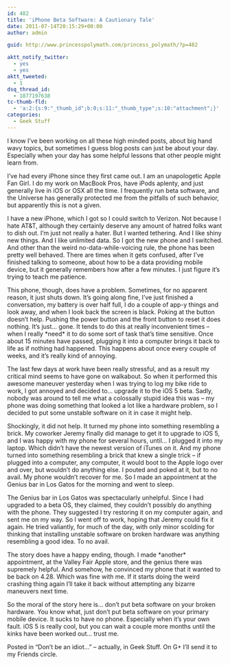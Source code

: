 ```yaml
---
id: 482
title: 'iPhone Beta Software: A Cautionary Tale'
date: 2011-07-14T20:15:29+00:00
author: admin

guid: http://www.princesspolymath.com/princess_polymath/?p=482

aktt_notify_twitter:
  - yes
  - yes
aktt_tweeted:
  - 1
dsq_thread_id:
  - 1877197638
tc-thumb-fld:
  - 'a:2:{s:9:"_thumb_id";b:0;s:11:"_thumb_type";s:10:"attachment";}'
categories:
  - Geek Stuff
---
```

I know I&#8217;ve been working on all these high minded posts, about big hand wavy topics, but sometimes I guess blog posts can just be about your day. Especially when your day has some helpful lessons that other people might learn from.

I&#8217;ve had every iPhone since they first came out. I am an unapologetic Apple Fan Girl. I do my work on MacBook Pros, have iPods aplenty, and just generally live in iOS or OSX all the time. I frequently run beta software, and the Universe has generally protected me from the pitfalls of such behavior, but apparently this is not a given.

I have a new iPhone, which I got so I could switch to Verizon. Not because I hate AT&T, although they certainly deserve any amount of hatred folks want to dish out. I&#8217;m just not really a hater. But I wanted tethering. And I like shiny new things. And I like unlimited data. So I got the new phone and I switched. And other than the weird no-data-while-voicing rule, the phone has been pretty well behaved. There are times when it gets confused, after I&#8217;ve finished talking to someone, about how to be a data providing mobile device, but it generally remembers how after a few minutes. I just figure it&#8217;s trying to teach me patience.

This phone, though, does have a problem. Sometimes, for no apparent reason, it just shuts down. It&#8217;s going along fine, I&#8217;ve just finished a conversation, my battery is over half full, I do a couple of app-y things and look away, and when I look back the screen is black. Poking at the button doesn&#8217;t help. Pushing the power button and the front button to reset it does nothing. It&#8217;s just&#8230; gone. It tends to do this at really inconvenient times &#8211; when I really \*need\* it to do some sort of task that&#8217;s time sensitive. Once about 15 minutes have passed, plugging it into a computer brings it back to life as if nothing had happened. This happens about once every couple of weeks, and it&#8217;s really kind of annoying.

The last few days at work have been really stressful, and as a result my critical mind seems to have gone on walkabout. So when it performed this awesome maneuver yesterday when I was trying to log my bike ride to work, I got annoyed and decided to&#8230; upgrade it to the iOS 5 beta. Sadly, nobody was around to tell me what a colossally stupid idea this was &#8211; my phone was doing something that looked a lot like a hardware problem, so I decided to put some unstable software on it in case it might help.

Shockingly, it did not help. It turned my phone into something resembling a brick. My coworker Jeremy finally did manage to get it to upgrade to iOS 5, and I was happy with my phone for several hours, until&#8230; I plugged it into my laptop. Which didn&#8217;t have the newest version of iTunes on it. And my phone turned into something resembling a brick that knew a single trick &#8211; if plugged into a computer, any computer, it would boot to the Apple logo over and over, but wouldn&#8217;t do anything else. I pouted and poked at it, but to no avail. My phone wouldn&#8217;t recover for me. So I made an appointment at the Genius bar in Los Gatos for the morning and went to sleep.

The Genius bar in Los Gatos was spectacularly unhelpful. Since I had upgraded to a beta OS, they claimed, they couldn&#8217;t possibly do anything with the phone. They suggested I try restoring it on my computer again, and sent me on my way. So I went off to work, hoping that Jeremy could fix it again. He tried valiantly, for much of the day, with only minor scolding for thinking that installing unstable software on broken hardware was anything resembling a good idea. To no avail.

The story does have a happy ending, though. I made \*another\* appointment, at the Valley Fair Apple store, and the genius there was supremely helpful. And somehow, he convinced my phone that it wanted to be back on 4.28. Which was fine with me. If it starts doing the weird crashing thing again I&#8217;ll take it back without attempting any bizarre maneuvers next time.

So the moral of the story here is&#8230; don&#8217;t put beta software on your broken hardware. You know what, just don&#8217;t put beta software on your primary mobile device. It sucks to have no phone. Especially when it&#8217;s your own fault. iOS 5 is really cool, but you can wait a couple more months until the kinks have been worked out&#8230; trust me.

Posted in &#8220;Don&#8217;t be an idiot&#8230;&#8221; &#8211; actually, in Geek Stuff. On G+ I&#8217;ll send it to my Friends circle.